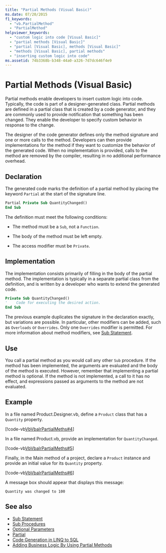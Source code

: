 ```yaml
---
title: "Partial Methods (Visual Basic)"
ms.date: 07/20/2015
f1_keywords: 
  - "vb.PartialMethod"
  - "PartialMethod"
helpviewer_keywords: 
  - "custom logic into code [Visual Basic]"
  - "partial methods [Visual Basic]"
  - "partial [Visual Basic], methods [Visual Basic]"
  - "methods [Visual Basic], partial methods"
  - "inserting custom logic into code"
ms.assetid: 74b3368b-b348-44a0-a326-7d7dc646f4e9
---
```

# Partial Methods (Visual Basic)
Partial methods enable developers to insert custom logic into code. Typically, the code is part of a designer-generated class. Partial methods are defined in a partial class that is created by a code generator, and they are commonly used to provide notification that something has been changed. They enable the developer to specify custom behavior in response to the change.  
  
 The designer of the code generator defines only the method signature and one or more calls to the method. Developers can then provide implementations for the method if they want to customize the behavior of the generated code. When no implementation is provided, calls to the method are removed by the compiler, resulting in no additional performance overhead.  
  
## Declaration  
 The generated code marks the definition of a partial method by placing the keyword `Partial` at the start of the signature line.  
  
```vb  
Partial Private Sub QuantityChanged()  
End Sub  
```  
  
 The definition must meet the following conditions:  
  
- The method must be a `Sub`, not a `Function`.  
  
- The body of the method must be left empty.  
  
- The access modifier must be `Private`.  
  
## Implementation  
 The implementation consists primarily of filling in the body of the partial method. The implementation is typically in a separate partial class from the definition, and is written by a developer who wants to extend the generated code.  
  
```vb  
Private Sub QuantityChanged()  
'    Code for executing the desired action.  
End Sub  
```  
  
 The previous example duplicates the signature in the declaration exactly, but variations are possible. In particular, other modifiers can be added, such as `Overloads` or `Overrides`. Only one `Overrides` modifier is permitted. For more information about method modifiers, see [Sub Statement](../../../../visual-basic/language-reference/statements/sub-statement.md).  
  
## Use  
 You call a partial method as you would call any other `Sub` procedure. If the method has been implemented, the arguments are evaluated and the body of the method is executed. However, remember that implementing a partial method is optional. If the method is not implemented, a call to it has no effect, and expressions passed as arguments to the method are not evaluated.  
  
## Example  
 In a file named Product.Designer.vb, define a `Product` class that has a `Quantity` property.  
  
 [!code-vb[VbVbalrPartialMeths#4](~/samples/snippets/visualbasic/VS_Snippets_VBCSharp/VbVbalrPartialMeths/VB/Class1.vb#4)]  
  
 In a file named Product.vb, provide an implementation for `QuantityChanged`.  
  
 [!code-vb[VbVbalrPartialMeths#5](~/samples/snippets/visualbasic/VS_Snippets_VBCSharp/VbVbalrPartialMeths/VB/Class1.vb#5)]  
  
 Finally, in the Main method of a project, declare a `Product` instance and provide an initial value for its `Quantity` property.  
  
 [!code-vb[VbVbalrPartialMeths#6](~/samples/snippets/visualbasic/VS_Snippets_VBCSharp/VbVbalrPartialMeths/VB/Class1.vb#6)]  
  
 A message box should appear that displays this message:  
  
 `Quantity was changed to 100`  
  
## See also

- [Sub Statement](../../../../visual-basic/language-reference/statements/sub-statement.md)
- [Sub Procedures](./sub-procedures.md)
- [Optional Parameters](./optional-parameters.md)
- [Partial](../../../../visual-basic/language-reference/modifiers/partial.md)
- [Code Generation in LINQ to SQL](../../../../framework/data/adonet/sql/linq/code-generation-in-linq-to-sql.md)
- [Adding Business Logic By Using Partial Methods](../../../../framework/data/adonet/sql/linq/adding-business-logic-by-using-partial-methods.md)
